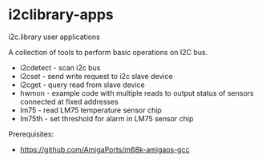 # i2clibrary-apps
i2c.library user applications

A collection of tools to perform basic operations on I2C bus.

- i2cdetect - scan i2c bus
- i2cset - send write request to i2c slave device
- i2cget - query read from slave device
- hwmon - example code with multiple reads to output status of sensors connected at fixed addresses
- lm75 - read LM75 temperature sensor chip
- lm75th - set threshold for alarm in LM75 sensor chip

Prerequisites:
- https://github.com/AmigaPorts/m68k-amigaos-gcc
